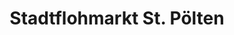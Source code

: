---
title: "Stadtflohmarkt St. Pölten"
url: /st-poelten/stadtflohmarkt-st-poelten/
shop: Gebrauchtwaren
---